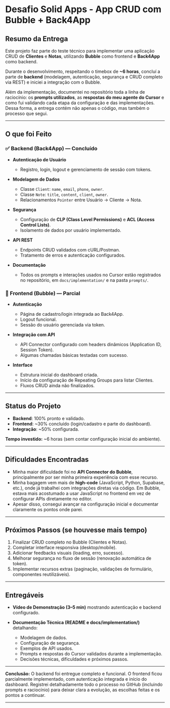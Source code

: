 # Desafio Solid Apps - App CRUD com Bubble + Back4App

## Resumo da Entrega

Este projeto faz parte do teste técnico para implementar uma aplicação CRUD de **Clientes** e **Notas**, utilizando **Bubble** como frontend e **Back4App** como backend.

Durante o desenvolvimento, respeitando o timebox de **\~6 horas**, concluí a parte de **backend** (modelagem, autenticação, segurança e CRUD completo via REST) e iniciei a integração com o Bubble.

Além da implementação, documentei no repositório toda a linha de raciocínio: os **prompts utilizados**, as **respostas do meu agente do Cursor** e como fui validando cada etapa da configuração e das implementações. Dessa forma, a entrega contém não apenas o código, mas também o processo que segui.

---

## O que foi Feito

### ✅ Backend (Back4App) — **Concluído**

* **Autenticação de Usuário**

  * Registro, login, logout e gerenciamento de sessão com tokens.
* **Modelagem de Dados**

  * Classe `Client`: `name`, `email`, `phone`, `owner`.
  * Classe `Note`: `title`, `content`, `client`, `owner`.
  * Relacionamentos `Pointer` entre Usuário → Cliente → Nota.
* **Segurança**

  * Configuração de **CLP (Class Level Permissions)** e **ACL (Access Control Lists)**.
  * Isolamento de dados por usuário implementado.
* **API REST**

  * Endpoints CRUD validados com cURL/Postman.
  * Tratamento de erros e autenticação configurados.
* **Documentação**

  * Todos os prompts e interações usados no Cursor estão registrados no repositório, em `docs/implementation/` e na pasta `prompts/`.

### 🔄 Frontend (Bubble) — **Parcial**

* **Autenticação**

  * Página de cadastro/login integrada ao Back4App.
  * Logout funcional.
  * Sessão do usuário gerenciada via token.
* **Integração com API**

  * API Connector configurado com headers dinâmicos (Application ID, Session Token).
  * Algumas chamadas básicas testadas com sucesso.
* **Interface**

  * Estrutura inicial do dashboard criada.
  * Início da configuração de Repeating Groups para listar Clientes.
  * Fluxos CRUD ainda não finalizados.

---

## Status do Projeto

* **Backend**: 100% pronto e validado.
* **Frontend**: \~30% concluído (login/cadastro e parte do dashboard).
* **Integração**: \~50% configurada.

**Tempo investido:** \~6 horas (sem contar configuração inicial do ambiente).

---

## Dificuldades Encontradas

* Minha maior dificuldade foi no **API Connector do Bubble**, principalmente por ser minha primeira experiência com esse recurso.
* Minha bagagem vem mais de **high-code** (JavaScript, Python, Supabase, etc.), onde já trabalhei com integrações diretas via código. Em Bubble, estava mais acostumado a usar JavaScript no frontend em vez de configurar APIs diretamente no editor.
* Apesar disso, consegui avançar na configuração inicial e documentar claramente os pontos onde parei.

---

## Próximos Passos (se houvesse mais tempo)

1. Finalizar CRUD completo no Bubble (Clientes e Notas).
2. Completar interface responsiva (desktop/mobile).
3. Adicionar feedbacks visuais (loading, erro, sucesso).
4. Melhorar segurança no fluxo de sessão (renovação automática de token).
5. Implementar recursos extras (paginação, validações de formulário, componentes reutilizáveis).

---

## Entregáveis

* **Vídeo de Demonstração (3–5 min)** mostrando autenticação e backend configurado.
* **Documentação Técnica (README e docs/implementation/)** detalhando:

  * Modelagem de dados.
  * Configuração de segurança.
  * Exemplos de API usados.
  * Prompts e respostas do Cursor validados durante a implementação.
  * Decisões técnicas, dificuldades e próximos passos.

---

**Conclusão:** O backend foi entregue completo e funcional. O frontend ficou parcialmente implementado, com autenticação integrada e início do dashboard. Registrei detalhadamente todo o processo no GitHub (incluindo prompts e raciocínio) para deixar clara a evolução, as escolhas feitas e os pontos a continuar.

---
